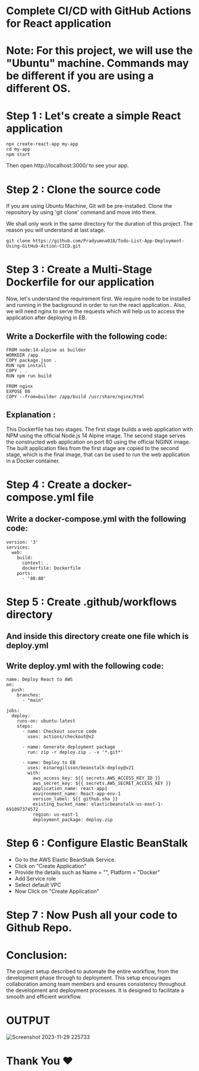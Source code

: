 # Complete CI/CD with GitHub Actions for React application

# Note: For this project, we will use the "Ubuntu" machine. Commands may be different if you are using a different OS.

# Step 1 : Let's create a simple React application

```
npx create-react-app my-app
cd my-app
npm start
```
Then open http://localhost:3000/ to see your app.

# Step 2 : Clone the source code

If you are using Ubuntu Machine, Git will be pre-installed. Clone the repository by using 'git clone' command and move into there.

We shall only work in the same directory for the duration of this project. The reason you will understand at last stage.

```
git clone https://github.com/Pradyumna018/Todo-List-App-Deployment-Using-GitHub-Action-CICD.git

```
# Step 3 : Create a Multi-Stage Dockerfile for our application

Now, let's understand the requirement first. We require node to be installed and running in the background in order to run the react application.. Also, we will need nginx to serve the requests which will help us to access the application after deploying in EB.

## Write a Dockerfile with the following code:

```
FROM node:14-alpine as builder
WORKDIR /app 
COPY package.json . 
RUN npm install 
COPY . . 
RUN npm run build

FROM nginx 
EXPOSE 80 
COPY --from=builder /app/build /usr/share/nginx/html

```

## Explanation :

This Dockerfile has two stages. The first stage builds a web application with NPM using the official Node.js 14 Alpine image. The second stage serves the constructed web application on port 80 using the official NGINX image. The built application files from the first stage are copied to the second stage, which is the final image, that can be used to run the web application in a Docker container.

# Step 4 : Create a docker-compose.yml file

## Write a docker-compose.yml with the following code:

```
version: '3'
services:
  web:
    build:
      context: .
      dockerfile: Dockerfile
    ports:
      - '80:80'
```

# Step 5 : Create .github/workflows directory
## And inside this directory create one file which is deploy.yml

## Write deploy.yml with the following code:

```
name: Deploy React to AWS
on:
  push:
    branches:
      - "main"

jobs:
  deploy:
    runs-on: ubuntu-latest
    steps:
      - name: Checkout source code
        uses: actions/checkout@v2

      - name: Generate deployment package
        run: zip -r deploy.zip . -x '*.git*'

      - name: Deploy to EB
        uses: einaregilsson/beanstalk-deploy@v21
        with:
          aws_access_key: ${{ secrets.AWS_ACCESS_KEY_ID }}
          aws_secret_key: ${{ secrets.AWS_SECRET_ACCESS_KEY }}
          application_name: react-app1
          environment_name: React-app-env-1
          version_label: ${{ github.sha }}
          existing_bucket_name: elasticbeanstalk-us-east-1-691097374572
          region: us-east-1
          deployment_package: deploy.zip
```

# Step 6 : Configure Elastic BeanStalk

* Go to the AWS Elastic BeanStalk Service.
* Click on "Create Application"
* Provide the details such as Name = "<Any name>", Platform = "Docker"
* Add Service role
* Select default VPC
* Now Click on "Create Application" 

# Step 7 : Now Push all your code to Github Repo.

# Conclusion:

The project setup described to automate the entire workflow, from the development phase through to deployment. This setup encourages collaboration among team members and ensures consistency throughout the development and deployment processes. It is designed to facilitate a smooth and efficient workflow.


# OUTPUT

![Screenshot 2023-11-29 225733](https://github.com/Pradyumna018/React-Application-Deployment-Using-Docker-on-AWS-ElassticBeanStack/assets/136186419/0e3a96b4-3d3e-4fda-9751-c38c175cf110)


# Thank You ❤️




